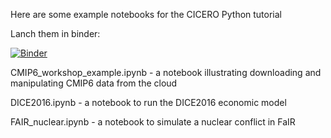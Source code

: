 Here are some example notebooks for the CICERO Python tutorial


Lanch them in binder:


[![Binder](https://mybinder.org/badge_logo.svg)](https://mybinder.org/v2/gh/benmsanderson/tutorial.git/HEAD)

CMIP6_workshop_example.ipynb - a notebook illustrating downloading and manipulating CMIP6 data from the cloud

DICE2016.ipynb - a notebook to run the DICE2016 economic model

FAIR_nuclear.ipynb - a notebook to simulate a nuclear conflict in FaIR
